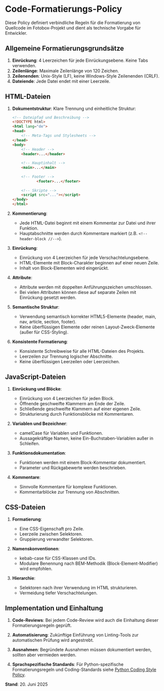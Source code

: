 # Code-Formatierungs-Policy

Diese Policy definiert verbindliche Regeln für die Formatierung von Quellcode im Fotobox-Projekt und dient als technische Vorgabe für Entwickler.

## Allgemeine Formatierungsgrundsätze

1. **Einrückung**: 4 Leerzeichen für jede Einrückungsebene. Keine Tabs verwenden.
2. **Zeilenlänge**: Maximale Zeilenlänge von 120 Zeichen.
3. **Zeilenenden**: Unix-Style (LF), keine Windows-Style Zeilenenden (CRLF).
4. **Dateiende**: Jede Datei endet mit einer Leerzeile.

## HTML-Dateien

1. **Dokumentstruktur**: Klare Trennung und einheitliche Struktur:

   ```html
   <!-- Dateipfad und Beschreibung -->
   <!DOCTYPE html>
   <html lang="de">
   <head>
       <!-- Meta-Tags und Stylesheets -->
   </head>
   <body>
       <!-- Header -->
       <header>...</header>
       
       <!-- Hauptinhalt -->
       <main>...</main>
       
       <!-- Footer -->
              <footer>...</footer>
       
       <!-- Skripte -->
       <script src="..."></script>
   </body>
   </html>
   ```

2. **Kommentierung**:
   - Jede HTML-Datei beginnt mit einem Kommentar zur Datei und ihrer Funktion.
   - Hauptabschnitte werden durch Kommentare markiert (z.B. `<!-- header-block //-->`).

3. **Einrückung**:
   - Einrückung von 4 Leerzeichen für jede Verschachtelungsebene.
   - HTML-Elemente mit Block-Charakter beginnen auf einer neuen Zeile.
   - Inhalt von Block-Elementen wird eingerückt.

4. **Attribute**:
   - Attribute werden mit doppelten Anführungszeichen umschlossen.
   - Bei vielen Attributen können diese auf separate Zeilen mit Einrückung gesetzt werden.

5. **Semantische Struktur**:
   - Verwendung semantisch korrekter HTML5-Elemente (header, main, nav, article, section, footer).
   - Keine überflüssigen Elemente oder reinen Layout-Zweck-Elemente (außer für CSS-Styling).

6. **Konsistente Formatierung**:
   - Konsistente Schreibweise für alle HTML-Dateien des Projekts.
   - Leerzeilen zur Trennung logischer Abschnitte.
   - Keine überflüssigen Leerzeilen oder Leerzeichen.

## JavaScript-Dateien

1. **Einrückung und Blöcke**:
   - Einrückung von 4 Leerzeichen für jeden Block.
   - Öffnende geschweifte Klammern am Ende der Zeile.
   - Schließende geschweifte Klammern auf einer eigenen Zeile.
   - Strukturierung durch Funktionsblöcke mit Kommentaren.

2. **Variablen und Bezeichner**:
   - camelCase für Variablen und Funktionen.
   - Aussagekräftige Namen, keine Ein-Buchstaben-Variablen außer in Schleifen.

3. **Funktionsdokumentation**:
   - Funktionen werden mit einem Block-Kommentar dokumentiert.
   - Parameter und Rückgabewerte werden beschrieben.

4. **Kommentare**:
   - Sinnvolle Kommentare für komplexe Funktionen.
   - Kommentarblöcke zur Trennung von Abschnitten.

## CSS-Dateien

1. **Formatierung**:
   - Eine CSS-Eigenschaft pro Zeile.
   - Leerzeile zwischen Selektoren.
   - Gruppierung verwandter Selektoren.

2. **Namenskonventionen**:
   - kebab-case für CSS-Klassen und IDs.
   - Modulare Benennung nach BEM-Methodik (Block-Element-Modifier) wird empfohlen.

3. **Hierarchie**:
   - Selektoren nach ihrer Verwendung im HTML strukturieren.
   - Vermeidung tiefer Verschachtelungen.

## Implementation und Einhaltung

1. **Code-Reviews**: Bei jedem Code-Review wird auch die Einhaltung dieser Formatierungsregeln geprüft.

2. **Automatisierung**: Zukünftige Einführung von Linting-Tools zur automatischen Prüfung wird angestrebt.

3. **Ausnahmen**: Begründete Ausnahmen müssen dokumentiert werden, sollten aber vermieden werden.

4. **Sprachspezifische Standards**: Für Python-spezifische Formatierungsregeln und Coding-Standards siehe [Python Coding Style Policy](policy_python_coding.md).

**Stand**: 20. Juni 2025
